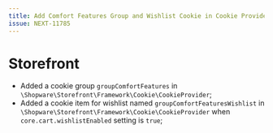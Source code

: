 ```yaml
---
title: Add Comfort Features Group and Wishlist Cookie in Cookie Provider
issue: NEXT-11785
---
```

# Storefront
*  Added a cookie group `groupComfortFeatures` in `\Shopware\Storefront\Framework\Cookie\CookieProvider`;
*  Added a cookie item for wishlist named `groupComfortFeaturesWishlist` in `\Shopware\Storefront\Framework\Cookie\CookieProvider` when `core.cart.wishlistEnabled` setting is `true`;
